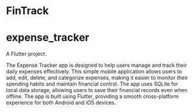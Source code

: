 # FinTrack
# expense_tracker

A Flutter project.

The Expense Tracker app is designed to help users manage and track their daily expenses effectively. This simple mobile application allows users to add, edit, delete, and categorize expenses, making it easier to monitor their spending habits and maintain financial control. The app uses SQLite for local data storage, allowing users to save their financial records even when offline. The app is built using Flutter, providing a smooth cross-platform experience for both Android and iOS devices.


